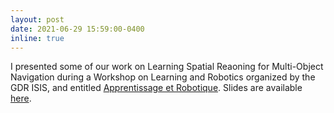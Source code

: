 ```yaml
---
layout: post
date: 2021-06-29 15:59:00-0400
inline: true
---
```


I presented some of our work on Learning Spatial Reaoning for Multi-Object Navigation during a Workshop on Learning and Robotics organized by the GDR ISIS, and entitled [Apprentissage et Robotique](http://www.gdr-isis.fr/index.php/reunion/456/). Slides are available [here](/assets/pdf/GDR_ISIS_29_06_2021_Pierre_Marza.pdf).
